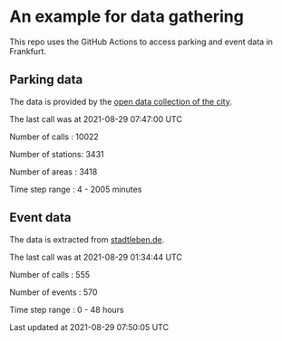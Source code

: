 # An example for data gathering

This repo uses the GitHub Actions to access parking and event data in Frankfurt.

## Parking data
The data is provided by the [open data collection of the city](https://www.offenedaten.frankfurt.de/).

The last call was at 2021-08-29 07:47:00 UTC

Number of calls   : 10022

Number of stations:  3431

Number of areas   :  3418

Time step range   :     4 -  2005 minutes


## Event data
The data is extracted from [stadtleben.de](https://stadtleben.de/frankfurt/).

The last call was at 2021-08-29 01:34:44 UTC

Number of calls   : 555

Number of events  : 570

Time step range   :   0 -  48 hours


Last updated at 2021-08-29 07:50:05 UTC
